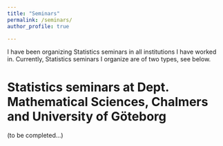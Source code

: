 ```yaml
---
title: "Seminars"
permalink: /seminars/
author_profile: true

---
```


I have been organizing Statistics seminars in all institutions I have worked in.
Currently, Statistics seminars I organize are of two types, see below.

Statistics seminars at Dept. Mathematical Sciences, Chalmers and University of Göteborg
======

(to be completed...)

